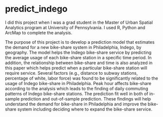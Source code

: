 # predict_indego

I did this project when I was a grad student in the Master of Urban Spatial Analytics program at University of Pennsylvania. I used R, Python and ArcMap to complete the analysis.

The purpose of this project is to develop a prediction model that estimates the demand for a new bike-share system in Philadelphia, Indego, by geography. The model helps the Indego bike-share service by predicting the average usage of each bike-share station in a specific time period. In addition, the relationship between bike-share and time is also analyzed in this paper which helps predict when a particular bike-share station will require service. Several factors (e.g., distance to subway stations, percentage of white, labor force) was found to be significantly related to the usage of Indego bike-share in Philadelphia. Peak hour affects bike-share according to the analysis which leads to the finding of daily commuting patterns of Indego bike-share stations. The prediction fit well in both of in-sample prediction and out-of-sample prediction. These findings will help understand the demand for bike-share in Philadelphia and improve the bike-share system including deciding where to expand the bike-share service.
